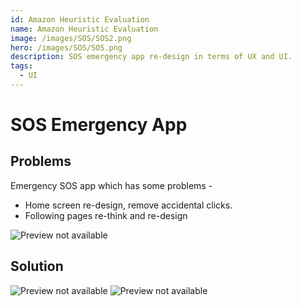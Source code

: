 ```yaml
---
id: Amazon Heuristic Evaluation
name: Amazon Heuristic Evaluation
image: /images/SOS/SOS2.png
hero: /images/SOS/SOS.png
description: SOS emergency app re-design in terms of UX and UI.
tags:
  - UI
---
```


# SOS Emergency App

## Problems

Emergency SOS app which has some problems -

- Home screen re-design, remove accidental clicks.
- Following pages re-think and re-design

![Preview not available](/images/SOS/SOSwireframe.png)

## Solution

![Preview not available](/images/SOS/SOSscreen1_2.png)
![Preview not available](/images/SOS/SOSscreen2_2.png)
